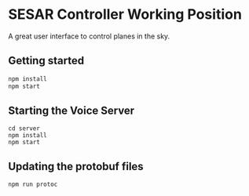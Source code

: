 # SESAR Controller Working Position

A great user interface to control planes in the sky.

## Getting started

```bash
npm install
npm start
```

## Starting the Voice Server
```
cd server
npm install
npm start
```

## Updating the protobuf files

```bash
npm run protoc
```